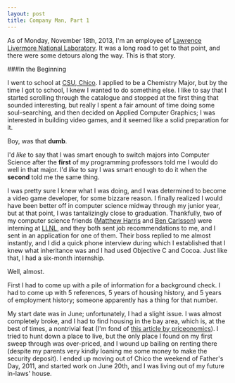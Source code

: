 ```yaml
---
layout: post
title: Company Man, Part 1
---
```


As of Monday, November 18th, 2013, I'm an <span class='autotooltip' data-tooltip="Employee of a contracting firm that sublets me out to LLNL">employee</span> of <a href="http://www.llnl.gov">Lawrence Livermore National Laboratory</a>. It was a long road to get to that point, and there were some detours along the way. This is that story.

<!-- more -->

###In the Beginning

I went to school at [CSU, Chico][chico]. I applied to be a Chemistry Major, but by the time I got to school, I knew I wanted to do something else. I like to say that I started scrolling through the catalogue and stopped at the first thing that sounded interesting, but really I spent a fair amount of time doing some soul-searching, and then decided on Applied Computer Graphics; I was interested in building video games, and it seemed like a solid preparation for it.

Boy, was that **dumb**.

I'd *like* to say that I was smart enough to switch majors into Computer Science after the **first** of my programming professors told me I would do well in that major. I'd *like* to say I was smart enough to do it when the **second** told me the same thing.

I was pretty sure I knew what I was doing, and I was determined to become a video game developer, for some bizzare reason. I finally realized I would have been better off in computer science midway through my junior year, but at that point, I was tantalizingly close to graduation. Thankfully, two of my computer science friends ([Matthew Harris][mattben] and [Ben Carlsson][ben]) were interning at [LLNL][], and they both sent job recommendations to me, and I sent in an application for one of them. Their boss replied to me almost instantly, and I did a quick phone interview during which I established that I knew what inheritance was and I had used Objective C and Cocoa. Just like that, I had a six-month internship.

Well, almost.

First I had to come up with a pile of information for a background check. I had to come up with 5 references, 5 years of housing history, and 5 years of employment history; someone apparently has a thing for that number.

My start date was in June; unfortunately, I had a slight issue. I was almost completely broke, and I had to find housing in the bay area, which is, at the best of times, a nontrivial feat (I'm fond of [this article by priceonomics][priceonomics]). I tried to hunt down a place to live, but the only place I found on my first sweep through was over-priced, and I wound up bailing on renting there (despite my parents very kindly loaning me some money to make the security deposit). I ended up moving out of Chico the weekend of Father's Day, 2011, and started work on June 20th, and I was living out of my future in-laws' house.


[LLNL]: http://www.llnl.gov "Lawrence Livermore National Laboratory"
[chico]: http://www.csuchico.edu "CSU, Chico Homepage"
[mattben]: http://mattben.info "Matt Harris' Homepage"
[ben]: http://bencarls.so/n "Ben Carlsson's Homepage"
[priceonomics]: http://priceonomics.com/the-rise-of-bay-area-rent-prices/ "The Rise of Bay Area Rent Prices"